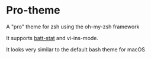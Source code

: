 # Pro-theme
A "pro" theme for zsh using the oh-my-zsh framework

It supports [batt-stat](https://github.com/imwally/battstat) and vi-ins-mode. 

It looks very similar to the default bash theme for macOS

